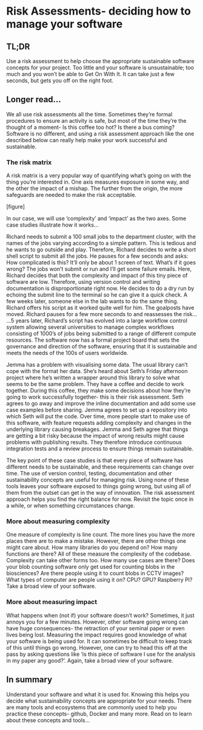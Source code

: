 # Risk Assessments- deciding how to manage your software

## TL;DR 
Use a risk assessment to help choose the appropriate sustainable software concepts for your project. Too little and your software is unsustainable; too much and you won’t be able to Get On With It. It can take just a few seconds, but gets you off on the right foot.

## Longer read…
We all use risk assessments all the time. Sometimes they’re formal procedures to ensure an activity is safe, but most of the time they’re the thought of a moment- Is this coffee too hot? Is there a bus coming? Software is no different, and using a risk assessment approach like the one described below can really help make your work successful and sustainable.

### The risk matrix
A risk matrix is a very popular way of quantifying what’s going on with the thing you’re interested in. One axis measures exposure in some way, and the other the impact of a mishap. The further from the origin, the more safeguards are needed to make the risk acceptable.

[figure]

In our case, we will use ‘complexity’ and ‘impact’ as the two axes. Some case studies illustrate how it works…

Richard needs to submit a 100 small jobs to the department cluster, with the names of the jobs varying according to a simple pattern. This is tedious and he wants to go outside and play. Therefore, Richard decides to write a short shell script to submit all the jobs. He pauses for a few seconds and asks:
How complicated is this? It’ll only be about 1 screen of text.
What’s if it goes wrong? The jobs won’t submit or run and I’ll get some failure emails.
Here, Richard decides that both the complexity and impact of this tiny piece of software are low. Therefore, using version control and writing documentation is disproportionate right now. He decides to do a dry run by echoing the submit line to the terminal so he can give it a quick check.
A few weeks later, someone else in the lab wants to do the same thing. Richard offers his script as it worked quite well for him. The goalposts have moved. Richard pauses for a few more seconds to and reassesses the risk…
…5 years later, Richard’s script has evolved into a large workflow control system allowing several universities to manage complex workflows  consisting of 1000’s of jobs being submitted to a range of different compute resources. The software now has a formal project board that sets the governance and direction of the software, ensuring that it is sustainable and meets the needs of the 100s of users worldwide.

Jemma has a problem with visualising some data. The usual library can’t cope with the format her data. She’s heard about Seth’s Friday afternoon project where he’s written a wrapper around this library to solve what seems to be the same problem. They have a coffee and decide to work together. During this coffee, they make some decisions about how they’re going to work successfully together- this is their risk assessment. Seth agrees to go away and improve the inline documentation and add some use case examples before sharing. Jemma agrees to set up a repository into which Seth will put the code.
Over time, more people start to make use of this software, with feature requests adding complexity and changes in the underlying library causing breakages. Jemma and Seth agree that things are getting a bit risky because the impact of wrong results might cause problems with publishing results. They therefore introduce continuous integration tests and a review process to ensure things remain sustainable.

The key point of these case studies is that every piece of software has different needs to be sustainable, and these requirements can change over time. The use of version control, testing, documentation and other sustainability concepts are useful for managing risk. Using none of these tools leaves your software exposed to things going wrong, but using all of them from the outset can get in the way of innovation.
The risk assessment approach helps you find the right balance for now. Revisit the topic once in a while, or when something circumstances change.

### More about measuring complexity
One measure of complexity is line count. The more lines you have the more places there are to make a mistake. However, there are other things one might care about. How many libraries do you depend on? How many functions are there? All of these measure the complexity of the codebase.
Complexity can take other forms too. How many use cases are there? Does your blob counting software only get used for counting blobs in the biosciences? Are there people using it to count blobs in CCTV images? What types of computer are people using it on? CPU? GPU? Raspberry Pi?
Take a broad view of your software.

### More about measuring impact
What happens when (not if) your software doesn’t work? Sometimes, it just annoys you for a few minutes. However, other software going wrong can have huge consequences- the retraction of your seminal paper or even lives being lost.
Measuring the impact requires good knowledge of what your software is being used for. It can sometimes be difficult to keep track of this until things go wrong. However, one can try to head this off at the pass by asking questions like ‘is this piece of software I use for the analysis in my paper any good?’.
Again, take a broad view of your software.

## In summary
Understand your software and what it is used for. Knowing this helps you decide what sustainability concepts are appropriate for your needs. There are many tools and ecosystems that are commonly used to help you practice these concepts- github, Docker and many more. Read on to learn about these concepts and tools…

